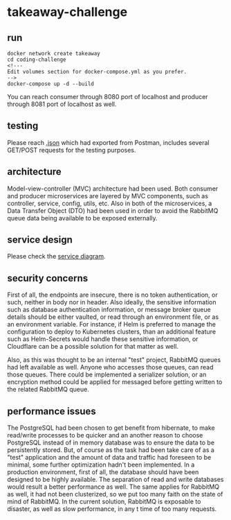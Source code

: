 # takeaway-challenge

## run

```
docker network create takeaway
cd coding-challenge
<!---
Edit volumes section for docker-compose.yml as you prefer.
-->
docker-compose up -d --build
```
You can reach consumer through 8080 port of localhost and producer through 8081 port of localhost as well.

## testing

Please reach [.json](https://github.com/mcege/takeaway-challenge/blob/master/coding-challenge/takeaway.postman_collection.json) which had exported from Postman, includes several GET/POST requests for the testing purposes.

## architecture

Model-view-controller (MVC) architecture had been used. Both consumer and producer microservices are layered by MVC components, such as controller, service, config, utils, etc. Also in both of the microservices, a Data Transfer Object (DTO) had been used in order to avoid the RabbitMQ queue data being available to be exposed externally. 

## service design

Please check the [service diagram](https://github.com/mcege/takeaway-challenge/blob/master/takeaway-service-diagram.png).

## security concerns

First of all, the endpoints are insecure, there is no token authentication, or such, neither in body nor in header. Also ideally, the sensitive information such as database authentication information, or message broker queue details should be either vaulted, or read through an environment file, or as an environment variable. For instance, if Helm is preferred to manage the configuration to deploy to Kubernetes clusters, than an additional feature such as Helm-Secrets would handle these sensitive information, or Cloudflare can be a possible solution for that matter as well.

Also, as this was thought to be an internal "test" project, RabbitMQ queues had left available as well. Anyone who accesses those queues, can read those queues. There could be implemented a serializer solution, or an encryption method could be applied for messaged before getting written to the related RabbitMQ queue. 

## performance issues

The PostgreSQL had been chosen to get benefit from hibernate, to make read/write processes to be quicker and an another reason to choose PostgreSQL instead of in memory database was to ensure the data to be persistently stored. But, of course as the task had been take care of as a "test" application and the amount of data and traffic had foreseen to be minimal, some further optimization hadn't been implemented. In a production environment, first of all, the database should have been designed to be highly available. The separation of read and write databases would result a better performance as well. The same applies for RabbitMQ as well, it had not been clusterized, so we put too many faith on the state of mind of RabbitMQ. In the current solution, RabbitMQ is exposable to disaster, as well as slow performance, in any t time of too many requests. 

